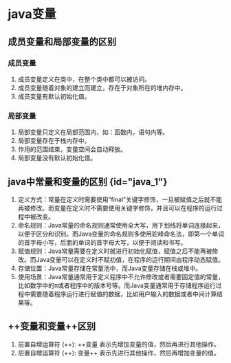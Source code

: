 # java变量

## 成员变量和局部变量的区别

### 成员变量
1. 成员变量定义在类中，在整个类中都可以被访问。
2. 成员变量随着对象的建立而建立，存在于对象所在的堆内存中。
3. 成员变量有默认初始化值。
### 局部变量
1. 局部变量只定义在局部范围内，如：函数内，语句内等。
2. 局部变量存在于栈内存中。
3. 作用的范围结束，变量空间会自动释放。
4. 局部变量没有默认初始化值。

## java中常量和变量的区别 {id="java_1"}
1. 定义方式：常量在定义时需要使用“final”关键字修饰，一旦被赋值之后就不能再被修改。而变量在定义时不需要使用关键字修饰，并且可以在程序的运行过程中被改变。
2. 命名规则：Java常量的命名规则通常使用全大写，用下划线将单词连接起来，以便于区分和识别。而Java变量的命名规则多使用驼峰命名法，即第一个单词的首字母小写，后面的单词的首字母大写，以便于阅读和书写。
3. 赋值规则：Java常量需要在定义时就进行初始化赋值，赋值之后不能再被修改。而Java变量可以在定义时不赋初值，在程序的运行期间由程序动态赋值。
4. 存储位置：Java常量存储在常量池中，而Java变量存储在栈或堆中。
5. 使用场景：Java常量通常用于定义程序中不允许修改或者需要固定值的常量，比如数学中的π或者程序中的版本号等。而Java变量通常用于存储程序运行过程中需要随着程序运行进行赋值的数据，比如用户输入的数据或者中间计算结果等。

## ++变量和变量++区别
1. 前置自增运算符 (++): ++变量 表示先增加变量的值，然后再进行其他操作。
2. 后置自增运算符 (++): 变量++ 表示先进行其他操作，然后再增加变量的值。